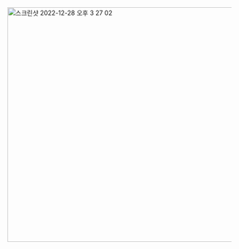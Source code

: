 <img width="529" alt="스크린샷 2022-12-28 오후 3 27 02" src="https://user-images.githubusercontent.com/79920930/209768214-2b42a0fa-5abd-4593-9f14-70eb82f45e09.png">
